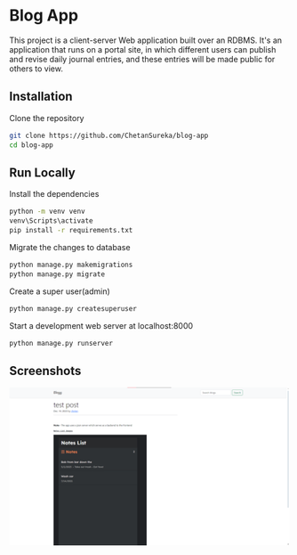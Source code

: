 # Blog App
This project is a client-server Web application built over an RDBMS. It's an application that runs on a portal site, in which different users can publish and revise daily journal entries, and these entries will be made public for others to view.


## Installation

Clone the repository
```bash
git clone https://github.com/ChetanSureka/blog-app
cd blog-app
```
## Run Locally

Install the dependencies
```bash
python -m venv venv
venv\Scripts\activate
pip install -r requirements.txt
```

Migrate the changes to database
```bash
python manage.py makemigrations
python manage.py migrate
```

Create a super user(admin)
```bash
python manage.py createsuperuser
```

Start a development web server at localhost:8000
```bash
python manage.py runserver
```
## Screenshots

![App Screenshot](https://github.com/ChetanSureka/blog-app/blob/main/img1.png)

